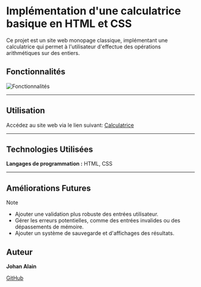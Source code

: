 # Implémentation d'une calculatrice basique en HTML et CSS
Ce projet est un site web monopage classique, implémentant une calculatrice qui permet à l'utilisateur d'effectue des opérations arithmétiques sur des entiers.

## Fonctionnalités

![Fonctionnalités](https://github.com/user-attachments/assets/d47beee8-0064-4ec5-8ea7-4c8e5ec8c620)

---
## Utilisation
Accédez au site web via le lien suivant:
[Calculatrice](https://calculator-ja11.netlify.app/)

---
## Technologies Utilisées
**Langages de programmation :** HTML, CSS

---
## Améliorations Futures
>[!NOTE]
>
>* Ajouter une validation plus robuste des entrées utilisateur.
>* Gérer les erreurs potentielles, comme des entrées invalides ou des dépassements de mémoire.
>* Ajouter un système de sauvegarde et d'affichages des résultats.

## Auteur
**Johan Alain**

[GitHub](https://github.com/johanalain11/)
